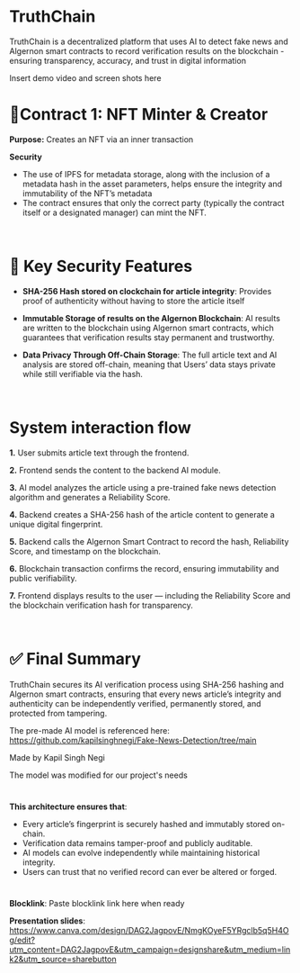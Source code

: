 # TruthChain
TruthChain is a decentralized platform that uses AI to detect fake news and Algernon smart contracts to record verification results on the blockchain - ensuring transparency, accuracy, and trust in digital information

Insert demo video and screen shots here

# 📃Contract 1: NFT Minter & Creator 
**Purpose:**
Creates an NFT via an inner transaction 

**Security**
- The use of IPFS for metadata storage, along with the inclusion of a metadata hash in the asset parameters, helps ensure the integrity and immutability of the NFT’s metadata
- The contract ensures that only the correct party (typically the contract itself or a designated manager) can mint the NFT.
<br/>

# 👮 Key Security Features
- **SHA-256 Hash stored on clockchain for article integrity**:
Provides proof of authenticity without having to store the article itself

- **Immutable Storage of results on the Algernon Blockchain**:
AI results are written to the blockchain using Algernon smart contracts, which guarantees that verification results stay permanent and trustworthy.
-  **Data Privacy Through Off-Chain Storage**:
The full article text and AI analysis are stored off-chain, meaning that Users’ data stays private while still verifiable via the hash.

<br/>

# System interaction flow

**1.** User submits article text through the frontend.

**2.** Frontend sends the content to the backend AI module.

**3.** AI model analyzes the article using a pre-trained fake news detection algorithm and generates a Reliability Score.

**4.** Backend creates a SHA-256 hash of the article content to generate a unique digital fingerprint.

**5.** Backend calls the Algernon Smart Contract to record the hash, Reliability Score, and timestamp on the blockchain.

**6.** Blockchain transaction confirms the record, ensuring immutability and public verifiability.

**7.** Frontend displays results to the user — including the Reliability Score and the blockchain verification hash for transparency.

<br/>

# ✅ Final Summary
TruthChain secures its AI verification process using SHA-256 hashing and Algernon smart contracts, ensuring that every news article’s integrity and authenticity can be independently verified, permanently stored, and protected from tampering.

The pre-made AI model is referenced here:
https://github.com/kapilsinghnegi/Fake-News-Detection/tree/main

Made by Kapil Singh Negi

The model was modified for our project's needs
#

**This architecture ensures that**:
- Every article’s fingerprint is securely hashed and immutably stored on-chain.
- Verification data remains tamper-proof and publicly auditable.
- AI models can evolve independently while maintaining historical integrity.
- Users can trust that no verified record can ever be altered or forged.

#
**Blocklink**: Paste blocklink link here when ready 

**Presentation slides**: https://www.canva.com/design/DAG2JagpovE/NmgKOyeF5YRgclb5q5H4Og/edit?utm_content=DAG2JagpovE&utm_campaign=designshare&utm_medium=link2&utm_source=sharebutton

